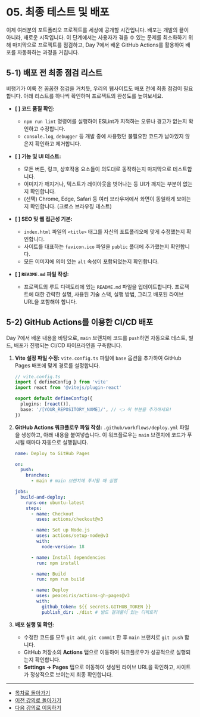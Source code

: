 # 05. 최종 테스트 및 배포

이제 여러분의 포트폴리오 프로젝트를 세상에 공개할 시간입니다. 배포는 개발의 끝이 아니라, 새로운 시작입니다. 이 단계에서는 사용자가 겪을 수 있는 문제를 최소화하기 위해 마지막으로 프로젝트를 점검하고, Day 7에서 배운 GitHub Actions를 활용하여 배포를 자동화하는 과정을 거칩니다.

## 5-1) 배포 전 최종 점검 리스트

비행기가 이륙 전 꼼꼼한 점검을 거치듯, 우리의 웹사이트도 배포 전에 최종 점검이 필요합니다. 아래 리스트를 하나씩 확인하며 프로젝트의 완성도를 높여보세요.

-   **[ ] 코드 품질 확인:**
    -   `npm run lint` 명령어를 실행하여 ESLint가 지적하는 오류나 경고가 없는지 확인하고 수정합니다.
    -   `console.log`, `debugger` 등 개발 중에 사용했던 불필요한 코드가 남아있지 않은지 확인하고 제거합니다.

-   **[ ] 기능 및 UI 테스트:**
    -   모든 버튼, 링크, 상호작용 요소들이 의도대로 동작하는지 마지막으로 테스트합니다.
    -   이미지가 깨지거나, 텍스트가 레이아웃을 벗어나는 등 UI가 깨지는 부분이 없는지 확인합니다.
    -   (선택) Chrome, Edge, Safari 등 여러 브라우저에서 화면이 동일하게 보이는지 확인합니다. (크로스 브라우징 테스트)

-   **[ ] SEO 및 웹 접근성 기본:**
    -   `index.html` 파일의 `<title>` 태그를 자신의 포트폴리오에 맞게 수정했는지 확인합니다.
    -   사이트를 대표하는 `favicon.ico` 파일을 `public` 폴더에 추가했는지 확인합니다.
    -   모든 이미지에 의미 있는 `alt` 속성이 포함되었는지 확인합니다.

-   **[ ] `README.md` 파일 작성:**
    -   프로젝트의 루트 디렉토리에 있는 `README.md` 파일을 업데이트합니다. 프로젝트에 대한 간략한 설명, 사용된 기술 스택, 실행 방법, 그리고 배포된 라이브 URL을 포함해야 합니다.

## 5-2) GitHub Actions를 이용한 CI/CD 배포

Day 7에서 배운 내용을 바탕으로, `main` 브랜치에 코드를 `push`하면 자동으로 테스트, 빌드, 배포가 진행되는 CI/CD 파이프라인을 구축합니다.

1.  **Vite 설정 파일 수정:**
    `vite.config.ts` 파일에 `base` 옵션을 추가하여 GitHub Pages 배포에 맞게 경로를 설정합니다.

    ```ts
    // vite.config.ts
    import { defineConfig } from 'vite'
    import react from '@vitejs/plugin-react'

    export default defineConfig({
      plugins: [react()],
      base: '/[YOUR_REPOSITORY_NAME]/', // 👈 이 부분을 추가하세요!
    })
    ```

2.  **GitHub Actions 워크플로우 파일 작성:**
    `.github/workflows/deploy.yml` 파일을 생성하고, 아래 내용을 붙여넣습니다. 이 워크플로우는 `main` 브랜치에 코드가 푸시될 때마다 자동으로 실행됩니다.

    ```yaml
    name: Deploy to GitHub Pages

    on:
      push:
        branches:
          - main # main 브랜치에 푸시될 때 실행

    jobs:
      build-and-deploy:
        runs-on: ubuntu-latest
        steps:
          - name: Checkout
            uses: actions/checkout@v3

          - name: Set up Node.js
            uses: actions/setup-node@v3
            with:
              node-version: 18

          - name: Install dependencies
            run: npm install

          - name: Build
            run: npm run build

          - name: Deploy
            uses: peaceiris/actions-gh-pages@v3
            with:
              github_token: ${{ secrets.GITHUB_TOKEN }}
              publish_dir: ./dist # 빌드 결과물이 있는 디렉토리
    ```

3.  **배포 실행 및 확인:**
    -   수정한 코드를 모두 `git add`, `git commit` 한 후 `main` 브랜치로 `git push` 합니다.
    -   GitHub 저장소의 **Actions** 탭으로 이동하여 워크플로우가 성공적으로 실행되는지 확인합니다.
    -   **Settings → Pages** 탭으로 이동하여 생성된 라이브 URL을 확인하고, 사이트가 정상적으로 보이는지 최종 확인합니다.

---

- [목차로 돌아가기](../README.md)
- [이전 강의로 돌아가기](./04-Presentation-Preparation.md)
- [다음 강의로 이동하기](./06-Demo-and-Peer-Review.md)